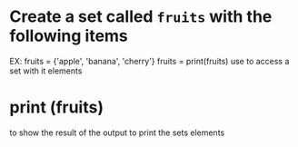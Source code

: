 #  Create a set called `fruits` with the following items
EX: fruits = {'apple', 'banana', 'cherry'}
fruits = print(fruits)
use to access a set with it elements

# print (fruits)
to show the result of the output to print the sets elements